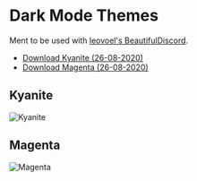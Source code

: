 # Dark Mode Themes

Ment to be used with [leovoel's BeautifulDiscord](https://github.com/leovoel/BeautifulDiscord).

- [Download Kyanite (26-08-2020)](https://github.com/Andris0/Kyanite/releases/download/v1.4/Kyanite.css)
- [Download Magenta (26-08-2020)](https://github.com/Andris0/Kyanite/releases/download/v1.4/Magenta.css)

## Kyanite
![Kyanite](https://github.com/Andris0/Kyanite/blob/v1.4/screenshots/kyanite.png)
## Magenta
![Magenta](https://github.com/Andris0/Kyanite/blob/v1.4/screenshots/magenta.png)

